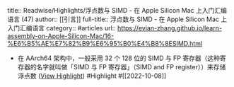 title:: Readwise/Highlights/浮点数与 SIMD - 在 Apple Silicon Mac 上入门汇编语言 (47)
author:: [[引言]]
full-title:: 浮点数与 SIMD - 在 Apple Silicon Mac 上入门汇编语言
category:: #articles
url:: https://evian-zhang.github.io/learn-assembly-on-Apple-Silicon-Mac/16-%E6%B5%AE%E7%82%B9%E6%95%B0%E4%B8%8ESIMD.html

- 在 AArch64 架构中，一般采用 32 个 128 位的 SIMD 与 FP 寄存器（这种寄存器的名字就叫做「SIMD 与 FP 寄存器」（SIMD and FP register））来存储浮点数 ([View Highlight](https://read.readwise.io/read/01geve2ekj2qym0zzaepddnsr7)) #Highlight #[[2022-10-08]]